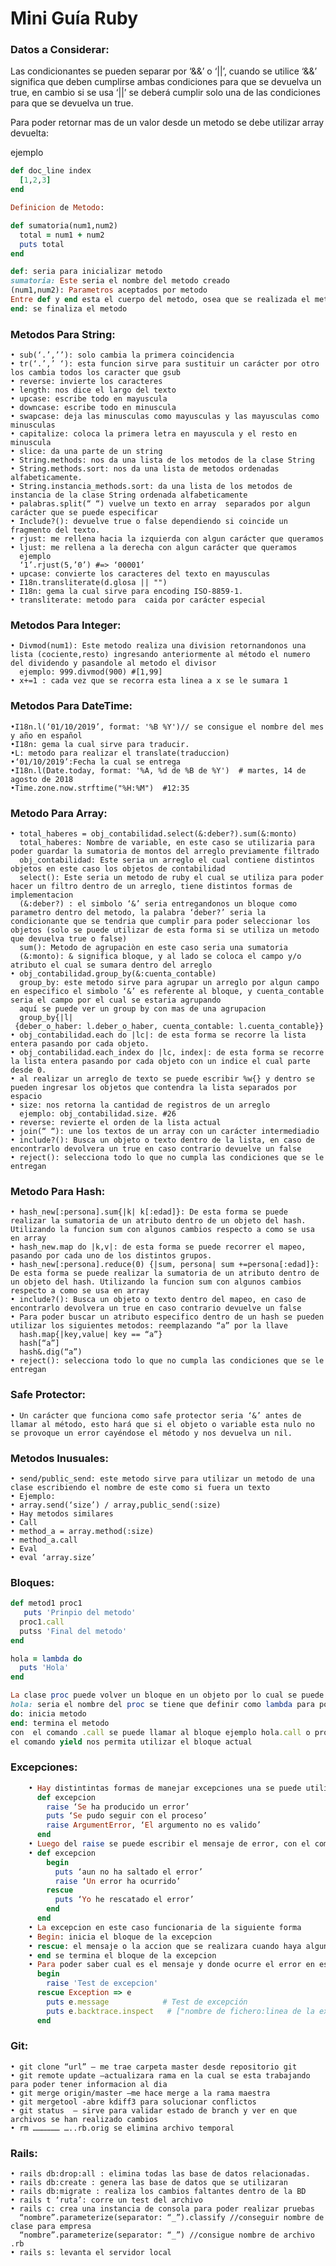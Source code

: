 # Mini Guía Ruby
### Datos a Considerar: ###
Las condicionantes se pueden separar por ‘&&’ o ‘||’, cuando se utilice ‘&&’ significa que deben cumplirse ambas condiciones para que se devuelva un true, en cambio si se usa ‘||’ se deberá cumplir solo una de las condiciones para que se devuelva un true.

Para poder retornar mas de un valor desde un metodo se debe utilizar array devuelta:

ejemplo
```ruby
def doc_line index
  [1,2,3]
end

Definicion de Metodo:

def sumatoria(num1,num2)
  total = num1 + num2
  puts total
end

def: seria para inicializar metodo
sumatoria: Este seria el nombre del metodo creado
(num1,num2): Parametros aceptados por metodo
Entre def y end esta el cuerpo del metodo, osea que se realizada el metodo en si
end: se finaliza el metodo
```

### Metodos Para String: ####
    • sub(‘.’,’’): solo cambia la primera coincidencia
    • tr(‘.’,’ ‘): esta funcion sirve para sustituir un carácter por otro los cambia todos los caracter que gsub
    • reverse: invierte los caracteres
    • length: nos dice el largo del texto
    • upcase: escribe todo en mayuscula
    • downcase: escribe todo en minuscula
    • swapcase: deja las minusculas como mayusculas y las mayusculas como minusculas
    • capitalize: coloca la primera letra en mayuscula y el resto en minuscula
    • slice: da una parte de un string
    • String.methods: nos da una lista de los metodos de la clase String
    • String.methods.sort: nos da una lista de metodos ordenadas alfabeticamente.
    • String.instancia_methods.sort: da una lista de los metodos de instancia de la clase String ordenada alfabeticamente
    • palabras.split(“ “) vuelve un texto en array  separados por algun carácter que se puede especificar
    • Include?(): devuelve true o false dependiendo si coincide un fragmento del texto.
    • rjust: me rellena hacia la izquierda con algun carácter que queramos
    • ljust: me rellena a la derecha con algun carácter que queramos
      ejemplo
      ‘1’.rjust(5,’0’) #=> ‘00001’
    • upcase: convierte los caracteres del texto en mayusculas
    • I18n.transliterate(d.glosa || "")
    • I18n: gema la cual sirve para encoding ISO-8859-1.
    • transliterate: metodo para  caida por carácter especial

### Metodos Para Integer: ###
    • Divmod(num1): Este metodo realiza una division retornandonos una lista (cociente,resto) ingresando anteriormente al método el numero del dividendo y pasandole al metodo el divisor
      ejemplo: 999.divmod(900) #[1,99]
    • x+=1 : cada vez que se recorra esta linea a x se le sumara 1

### Metodos Para DateTime: ###
    •I18n.l(‘01/10/2019’, format: '%B %Y')// se consigue el nombre del mes y año en español
    •I18n: gema la cual sirve para traducir.
    •L: metodo para realizar el translate(traduccion)
    •‘01/10/2019’:Fecha la cual se entrega
    •I18n.l(Date.today, format: '%A, %d de %B de %Y')  # martes, 14 de agosto de 2018
    •Time.zone.now.strftime("%H:%M")  #12:35

### Metodo Para Array: ###
    • total_haberes = obj_contabilidad.select(&:deber?).sum(&:monto)
      total_haberes: Nombre de variable, en este caso se utilizaria para poder guardar la sumatoria de montos del arreglo previamente filtrado
      obj_contabilidad: Este seria un arreglo el cual contiene distintos objetos en este caso los objetos de contabilidad
      select(): Este seria un metodo de ruby el cual se utiliza para poder hacer un filtro dentro de un arreglo, tiene distintos formas de implementacion
      (&:deber?) : el simbolo ‘&’ seria entregandonos un bloque como parametro dentro del metodo, la palabra ‘deber?’ seria la condicionante que se tendria que cumplir para poder seleccionar los objetos (solo se puede utilizar de esta forma si se utiliza un metodo que devuelva true o false)
      sum(): Metodo de agrupaciòn en este caso seria una sumatoria
      (&:monto): & significa bloque, y al lado se coloca el campo y/o atributo el cual se sumara dentro del arreglo
    • obj_contabilidad.group_by(&:cuenta_contable)
      group_by: este metodo sirve para agrupar un arreglo por algun campo en especifico el simbolo ‘&’ es referente al bloque, y cuenta_contable seria el campo por el cual se estaria agrupando
      aquí se puede ver un group by con mas de una agrupacion
      group_by{|l| {deber_o_haber: l.deber_o_haber, cuenta_contable: l.cuenta_contable}}
    • obj_contabilidad.each do |lc|: de esta forma se recorre la lista entera pasando por cada objeto.
    • obj_contabilidad.each_index do |lc, index|: de esta forma se recorre la lista entera pasando por cada objeto con un indice el cual parte desde 0.
    • al realizar un arreglo de texto se puede escribir %w{} y dentro se pueden ingresar los objetos que contendra la lista separados por espacio
    • size: nos retorna la cantidad de registros de un arreglo
      ejemplo: obj_contabilidad.size. #26
    • reverse: revierte el orden de la lista actual
    • join(“ “): une los textos de un array con un carácter intermediadio
    • include?(): Busca un objeto o texto dentro de la lista, en caso de encontrarlo devolvera un true en caso contrario devuelve un false
    • reject(): selecciona todo lo que no cumpla las condiciones que se le entregan

### Metodo Para Hash: ###
    • hash_new[:persona].sum{|k| k[:edad]}: De esta forma se puede realizar la sumatoria de un atributo dentro de un objeto del hash. Utilizando la funcion sum con algunos cambios respecto a como se usa en array
    • hash_new.map do |k,v|: de esta forma se puede recorrer el mapeo, pasando por cada uno de los distintos grupos.
    • hash_new[:persona].reduce(0) {|sum, persona| sum +=persona[:edad]}: De esta forma se puede realizar la sumatoria de un atributo dentro de un objeto del hash. Utilizando la funcion sum con algunos cambios respecto a como se usa en array
    • include?(): Busca un objeto o texto dentro del mapeo, en caso de encontrarlo devolvera un true en caso contrario devuelve un false
    • Para poder buscar un atributo especifico dentro de un hash se pueden utilizar los siguientes metodos: reemplazando “a” por la llave
      hash.map{|key,value| key == “a”}
      hash[“a”]
      hash&.dig(“a”)
    • reject(): selecciona todo lo que no cumpla las condiciones que se le entregan

### Safe Protector: ###
    • Un carácter que funciona como safe protector seria ‘&’ antes de llamar al método, esto hará que si el objeto o variable esta nulo no se provoque un error cayéndose el método y nos devuelva un nil.

### Metodos Inusuales: ###
    • send/public_send: este metodo sirve para utilizar un metodo de una clase escribiendo el nombre de este como si fuera un texto
    • Ejemplo:
    • array.send(‘size’) / array,public_send(:size)
    • Hay metodos similares
    • Call
    • method_a = array.method(:size)
    • method_a.call
    • Eval
    • eval ‘array.size’

### Bloques: ###
```ruby
def metod1 proc1
   puts 'Prinpio del metodo'
  proc1.call
  putss 'Final del metodo'
end

hola = lambda do
  puts 'Hola'
end

La clase proc puede volver un bloque en un objeto por lo cual se puede escribir  un codigo para que se ejecute:
hola: seria el nombre del proc se tiene que definir como lambda para poder escribir un codigo de metodo dentro
do: inicia metodo
end: termina el metodo
con  el comando .call se puede llamar al bloque ejemplo hola.call o proc1.call
el comando yield nos permita utilizar el bloque actual
```
### Excepciones: ###
```ruby
    • Hay distintintas formas de manejar excepciones una se puede utilizar raise lo cual se podria implementar de las siguientes dos formas
      def excepcion
        raise ‘Se ha producido un error’
        puts ‘Se pudo seguir con el proceso’
        raise ArgumentError, ‘El argumento no es valido’
      end
    • Luego del raise se puede escribir el mensaje de error, con el comando argument error se rescata el mensaje del error para poder imprimirlo
    • def excepcion
        begin
          puts ‘aun no ha saltado el error’
          raise ‘Un error ha ocurrido’
        rescue
          puts ‘Yo he rescatado el error’
        end
      end
    • La excepcion en este caso funcionaria de la siguiente forma
    • Begin: inicia el bloque de la excepcion
    • rescue: el mensaje o la accion que se realizara cuando haya algun problema
    • end se termina el bloque de la excepcion
    • Para poder saber cual es el mensaje y donde ocurre el error en especifico se puede mapear la excepcion de la siguiente forma
      begin
        raise 'Test de excepcion'
      rescue Exception => e
        puts e.message            # Test de excepción
        puts e.backtrace.inspect   # ["nombre de fichero:linea de la excepción"]
      end
```
### Git: ###
    • git clone “url” – me trae carpeta master desde repositorio git
    • git remote update –actualizara rama en la cual se esta trabajando para poder tener informacion al dia
    • git merge origin/master –me hace merge a la rama maestra
    • git mergetool -abre kdiff3 para solucionar conflictos
    • git status  – sirve para validar estado de branch y ver en que archivos se han realizado cambios
    • rm ……………… …..rb.orig se elimina archivo temporal
### Rails: ###
    • rails db:drop:all : elimina todas las base de datos relacionadas.
    • rails db:create : genera las base de datos que se utilizaran
    • rails db:migrate : realiza los cambios faltantes dentro de la BD
    • rails t ‘ruta’: corre un test del archivo
    • rails c: crea una instancia de consola para poder realizar pruebas
      “nombre”.parameterize(separator: “_”).classify //conseguir nombre de clase para empresa
      “nombre”.parameterize(separator: “_”) //consigue nombre de archivo .rb
    • rails s: levanta el servidor local
 